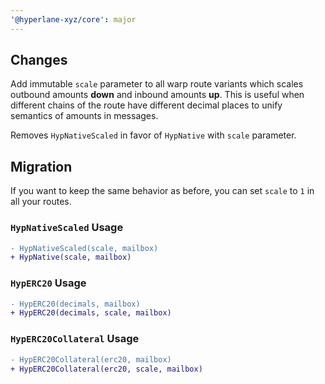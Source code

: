 ```yaml
---
'@hyperlane-xyz/core': major
---
```


## Changes

Add immutable `scale` parameter to all warp route variants which scales outbound amounts **down** and inbound amounts **up**. This is useful when different chains of the route have different decimal places to unify semantics of amounts in messages.

Removes `HypNativeScaled` in favor of `HypNative` with `scale` parameter.

## Migration

If you want to keep the same behavior as before, you can set `scale` to `1` in all your routes.

### `HypNativeScaled` Usage
```diff
- HypNativeScaled(scale, mailbox)
+ HypNative(scale, mailbox)
```

### `HypERC20` Usage
```diff
- HypERC20(decimals, mailbox)
+ HypERC20(decimals, scale, mailbox)
```

### `HypERC20Collateral` Usage
```diff
- HypERC20Collateral(erc20, mailbox)
+ HypERC20Collateral(erc20, scale, mailbox)
```
